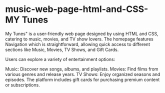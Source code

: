 # music-web-page-html-and-CSS- MY Tunes
My Tunes" is a user-friendly web page designed by using HTML and CSS, catering to music, movies, and TV show lovers. The homepage features Navigation which is straightforward, allowing quick access to different sections like Music, Movies, TV Shows, and Gift Cards.

Users can explore a variety of entertainment options:

Music: Discover new songs, albums, and playlists.
Movies: Find films from various genres and release years.
TV Shows: Enjoy organized seasons and episodes.
The platform includes gift cards for purchasing premium content or subscriptions. 

